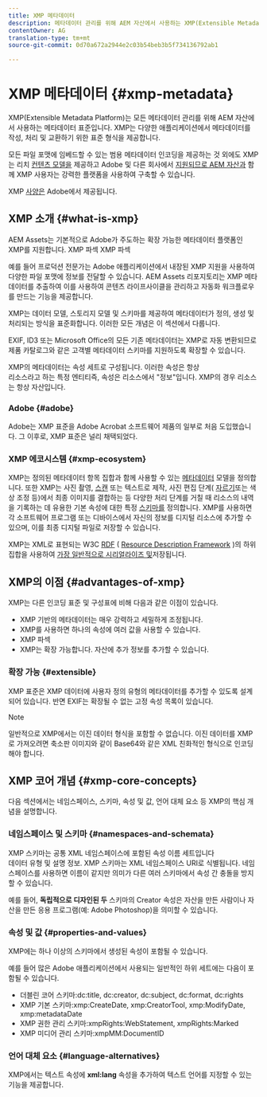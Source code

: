 ```yaml
---
title: XMP 메타데이터
description: 메타데이터 관리를 위해 AEM 자산에서 사용하는 XMP(Extensible Metadata Platform) 메타데이터 표준에 대해 알아봅니다. XMP는 다양한 애플리케이션에서 메타데이터를 작성, 처리 및 교환하기 위한 표준 형식을 제공합니다.
contentOwner: AG
translation-type: tm+mt
source-git-commit: 0d70a672a2944e2c03b54beb3b5f734136792ab1

---
```



# XMP 메타데이터 {#xmp-metadata}

XMP(Extensible Metadata Platform)는 모든 메타데이터 관리를 위해 AEM 자산에서 사용하는 메타데이터 표준입니다. XMP는 다양한 애플리케이션에서 메타데이터를 작성, 처리 및 교환하기 위한 표준 형식을 제공합니다.

모든 파일 포맷에 임베드할 수 있는 범용 메타데이터 인코딩을 제공하는 것 외에도 XMP는 리치 [컨텐츠 모델을](xmp.md#xmp-core-concepts) 제공하고 Adobe 및 다른 회사에서 [지원되므로 AEM 자산과](xmp.md#advantages-of-xmp) 함께 XMP 사용자는 강력한 플랫폼을 사용하여 구축할 수 있습니다.

XMP [사양은](https://www.adobe.com/devnet/xmp.html) Adobe에서 제공됩니다.

## XMP 소개 {#what-is-xmp}

AEM Assets는 기본적으로 Adobe가 주도하는 확장 가능한 메타데이터 플랫폼인 XMP를 지원합니다. XMP 파섹 XMP 파섹

예를 들어 프로덕션 전문가는 Adobe 애플리케이션에서 내장된 XMP 지원을 사용하여 다양한 파일 포맷에 정보를 전달할 수 있습니다. AEM Assets 리포지토리는 XMP 메타데이터를 추출하여 이를 사용하여 콘텐츠 라이프사이클을 관리하고 자동화 워크플로우를 만드는 기능을 제공합니다.

XMP는 데이터 모델, 스토리지 모델 및 스키마를 제공하여 메타데이터가 정의, 생성 및 처리되는 방식을 표준화합니다. 이러한 모든 개념은 이 섹션에서 다룹니다.

EXIF, ID3 또는 Microsoft Office의 모든 기존 메타데이터는 XMP로 자동 변환되므로 제품 카탈로그와 같은 고객별 메타데이터 스키마를 지원하도록 확장할 수 있습니다.

XMP의 메타데이터는 속성 세트로 구성됩니다. 이러한 속성은 항상\
리소스라고 하는 특정 엔티티즉, 속성은 리소스에서 &quot;정보&quot;입니다. XMP의 경우 리소스는 항상 자산입니다.

### Adobe {#adobe}

Adobe는 XMP 표준을 Adobe Acrobat 소프트웨어 제품의 일부로 처음 도입했습니다. 그 이후로, XMP 표준은 널리 채택되었다.

### XMP 에코시스템 {#xmp-ecosystem}

XMP는 정의된 메타데이터 항목 집합과 함께 사용할 수 있는 [메타데이터](https://en.wikipedia.org/wiki/Metadata) 모델을 정의합니다. 또한 XMP는 사진 촬영, [스캔](https://en.wikipedia.org/wiki/XML_schema) 또는 텍스트로 제작, 사진 편집 단계( [자르기](https://en.wikipedia.org/wiki/Image_scanner)또는 색상 조정 등)에서 최종 이미지를 결합하는 등 다양한 처리 단계를 거칠 때 리소스의 내역을 기록하는 데 유용한 기본 속성에 대한 특정 [스키마를](https://en.wikipedia.org/wiki/Cropping_%28image%29) 정의합니다. XMP를 사용하면 각 소프트웨어 프로그램 또는 디바이스에서 자신의 정보를 디지털 리소스에 추가할 수 있으며, 이를 최종 디지털 파일로 저장할 수 있습니다.

XMP는 XML로 표현되는 W3C [RDF](https://en.wikipedia.org/wiki/World_Wide_Web_Consortium) ( [Resource Description Framework](https://en.wikipedia.org/wiki/Resource_Description_Framework) )의 하위 집합을 사용하여 [가장 일반적으로 시리얼라이즈 및](https://en.wikipedia.org/wiki/XML)저장됩니다.

## XMP의 이점 {#advantages-of-xmp}

XMP는 다른 인코딩 표준 및 구성표에 비해 다음과 같은 이점이 있습니다.

* XMP 기반의 메타데이터는 매우 강력하고 세밀하게 조정됩니다.
* XMP를 사용하면 하나의 속성에 여러 값을 사용할 수 있습니다.
* XMP 파섹
* XMP는 확장 가능합니다. 자산에 추가 정보를 추가할 수 있습니다.

### 확장 가능 {#extensible}

XMP 표준은 XMP 데이터에 사용자 정의 유형의 메타데이터를 추가할 수 있도록 설계되어 있습니다. 반면 EXIF는 확장될 수 없는 고정 속성 목록이 있습니다.

>[!NOTE]
>
>일반적으로 XMP에서는 이진 데이터 형식을 포함할 수 없습니다. 이진 데이터를 XMP로 가져오려면 축소판 이미지와 같이 Base64와 같은 XML 친화적인 형식으로 인코딩해야 합니다.

## XMP 코어 개념 {#xmp-core-concepts}

다음 섹션에서는 네임스페이스, 스키마, 속성 및 값, 언어 대체 요소 등 XMP의 핵심 개념을 설명합니다.

### 네임스페이스 및 스키마 {#namespaces-and-schemata}

XMP 스키마는 공통 XML 네임스페이스에 포함된 속성 이름 세트입니다\
데이터 유형 및 설명 정보. XMP 스키마는 XML 네임스페이스 URI로 식별됩니다. 네임스페이스를 사용하면 이름이 같지만 의미가 다른 여러 스키마에서 속성 간 충돌을 방지할 수 있습니다.

예를 들어, **독립적으로 디자인된 두** 스키마의 Creator 속성은 자산을 만든 사람이나 자산을 만든 응용 프로그램(예: Adobe Photoshop)을 의미할 수 있습니다.

### 속성 및 값 {#properties-and-values}

XMP에는 하나 이상의 스키마에서 생성된 속성이 포함될 수 있습니다.

예를 들어 많은 Adobe 애플리케이션에서 사용되는 일반적인 하위 세트에는 다음이 포함될 수 있습니다.

* 더블린 코어 스키마:dc:title, dc:creator, dc:subject, dc:format, dc:rights
* XMP 기본 스키마:xmp:CreateDate, xmp:CreatorTool, xmp:ModifyDate, xmp:metadataDate
* XMP 권한 관리 스키마:xmpRights:WebStatement, xmpRights:Marked
* XMP 미디어 관리 스키마:xmpMM:DocumentID

### 언어 대체 요소 {#language-alternatives}

XMP에서는 텍스트 속성에 **xml:lang** 속성을 추가하여 텍스트 언어를 지정할 수 있는 기능을 제공합니다.
